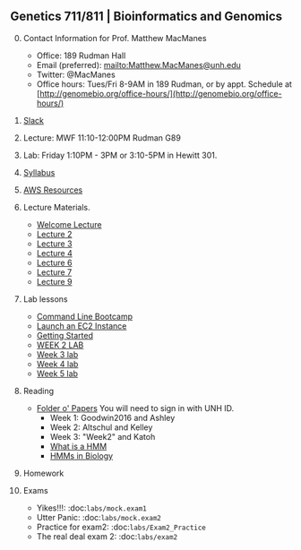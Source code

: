 ## Genetics 711/811 | Bioinformatics and Genomics

0. Contact Information for Prof. Matthew MacManes

    - Office: 189 Rudman Hall
    - Email (preferred): <mailto:Matthew.MacManes@unh.edu>
    - Twitter: @MacManes
    - Office hours: Tues/Fri 8-9AM in 189 Rudman, or by appt. Schedule at [http://genomebio.org/office-hours/](http://genomebio.org/office-hours/)

1. [Slack](https://gen711f16.slack.com/)

2. Lecture: MWF 11:10-12:00PM Rudman G89

3. Lab: Friday 1:10PM - 3PM or 3:10-5PM in Hewitt 301.

4. [Syllabus](Syllabus.md)

5. [AWS Resources](AWS.md)

6. Lecture Materials.
    - [Welcome Lecture](lecture/Lecture_1_2016.pdf)
    - [Lecture 2](lecture/Lecture_2.pdf)
    - [Lecture 3](lecture/Lecture_3.pdf)
    - [Lecture 4](lecture/Lecture_4.pdf)
    - [Lecture 6](lecture/Lecture_6.pdf)
    - [Lecture 7](lecture/Lecture_7.pdf)
    - [Lecture 9](lecture/Lecture_9.pdf)


7. Lab lessons
    - [Command Line Bootcamp](http://rik.smith-unna.com/command_line_bootcamp)
    - [Launch an EC2 Instance](lecture/Lanch_AMI.pdf)
    - [Getting Started](lab_lessons/unix.md)
    - [WEEK 2 LAB](lab_lessons/Lab1_blast.md)
    - [Week 3 lab](lab_lessons/alignment.md)
    - [Week 4 lab](lab_lessons/trimming.md)
    - [Week 5 lab](lab_lessons/Lab4_mapping.md)

8. Reading

    - [Folder o' Papers](https://unh.box.com/s/ra6ns2amwgv8eanjbuh2uyb5lbh4op69) You will need to sign in with UNH ID.
        - Week 1: Goodwin2016 and Ashley
        - Week 2: Altschul and Kelley
        - Week 3: "Week2" and Katoh
        - [What is a HMM](http://www.nature.com/nbt/journal/v22/n10/pdf/nbt1004-1315.pdf)
        - [HMMs in Biology](http://www.ncbi.nlm.nih.gov/pmc/articles/PMC2766791/pdf/CG-10-402.pdf)

9. Homework


10. Exams

    - Yikes!!!: :doc:`labs/mock.exam1`
    - Utter Panic: :doc:`labs/mock.exam2`
    - Practice for exam2: :doc:`labs/Exam2_Practice`
    - The real deal exam 2: :doc:`labs/exam2`
